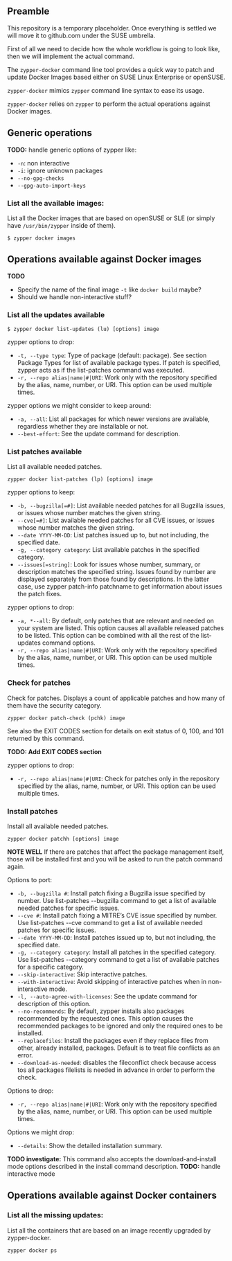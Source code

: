 ## Preamble

This repository is a temporary placeholder. Once everything is settled we will
move it to github.com under the SUSE umbrella.

First of all we need to decide how the whole workflow is going to look like,
then we will implement the actual command.


The `zypper-docker` command line tool provides a quick way to patch and update
Docker Images based either on SUSE Linux Enterprise or openSUSE.

`zypper-docker` mimics `zypper` command line syntax to ease its usage.

`zypper-docker` relies on `zypper` to perform the actual operations against
Docker images.


## Generic operations

**TODO:** handle generic options of zypper like:
  * `-n`: non interactive
  * `-i`: ignore unknown packages
  * `--no-gpg-checks`
  * `--gpg-auto-import-keys`

### List all the available images:

List all the Docker images that are based on openSUSE or SLE (or simply have
`/usr/bin/zypper` inside of them).

```
$ zypper docker images
```

## Operations available against Docker images

**TODO**

  * Specify the name of the final image `-t` like `docker build` maybe?
  * Should we handle non-interactive stuff?


### List all the updates available

```
$ zypper docker list-updates (lu) [options] image
```

zypper options to drop:
  * `-t, --type type`: Type of package (default: package). See section Package
     Types for list of available package types. If patch is specified, zypper
     acts as if the list-patches command was executed.
  *  `-r, --repo alias|name|#|URI`: Work only with the repository specified by
     the alias, name, number, or URI. This option can be used multiple
     times.

zypper options we might consider to keep around:
  * `-a, --all`: List all packages for which newer versions are available,
    regardless whether they are installable or not.
  * `--best-effort`: See the update command for description.

### List patches available

List all available needed patches.

```
zypper docker list-patches (lp) [options] image
```

zypper options to keep:
  * `-b, --bugzilla[=#]`: List available needed patches for all Bugzilla issues,
    or issues whose number matches the given string.
  * `--cve[=#]`: List available needed patches for all CVE issues, or issues
    whose number matches the given string.
  * `--date YYYY-MM-DD`: List patches issued up to, but not including, the
    specified date.
  * `-g, --category category`: List available patches in the specified category.
  * `--issues[=string]`: Look for issues whose number, summary, or description
    matches the specified string. Issues found by number are displayed
    separately from those found by descriptions. In the latter case, use zypper
    patch-info patchname to get information about issues the patch fixes.

zypper options to drop:
  * `-a, *--all`: By default, only patches that are relevant and needed on your
    system are listed. This option causes all available released patches to be
    listed. This option can be combined with all the rest of the list-updates
    command options.
  * `-r, --repo alias|name|#|URI`: Work only with the repository specified by
    the alias, name, number, or URI. This option can be used multiple times.

### Check for patches

Check for patches. Displays a count of applicable patches and how many of them
have the security category.

```
zypper docker patch-check (pchk) image
```

See also the EXIT CODES section for details on exit status of 0, 100, and 101
returned by this command.

**TODO: Add EXIT CODES section**

zypper options to drop:
  * `-r, --repo alias|name|#|URI`: Check for patches only in the repository
    specified by the alias, name, number, or URI. This option can be used
    multiple times.

### Install patches

Install all available needed patches.

```
zypper docker patchh [options] image
```

**NOTE WELL**
If there are patches that affect the package management itself, those will be
installed first and you will be asked to run the patch command again.


Options to port:
  * `-b, --bugzilla #`: Install patch fixing a Bugzilla issue specified by
    number. Use list-patches --bugzilla command to get a list of available
    needed patches for specific issues.
  * `--cve #`: Install patch fixing a MITRE’s CVE issue specified by number.
    Use list-patches --cve command to get a list of available needed patches for
    specific issues.
  * `--date YYYY-MM-DD`: Install patches issued up to, but not including, the
    specified date.
  * `-g, --category category`: Install all patches in the specified category.
    Use list-patches --category command to get a list of available patches for
    a specific category.
  * `--skip-interactive`: Skip interactive patches.
  * `--with-interactive`: Avoid skipping of interactive patches when in
    non-interactive mode.
  * `-l, --auto-agree-with-licenses`: See the update command for description of
    this option.
  * `--no-recommends`: By default, zypper installs also packages recommended by
    the requested ones. This option causes the recommended packages to be
    ignored and only the required ones to be installed.
  * `--replacefiles`: Install the packages even if they replace files from
    other, already installed, packages. Default is to treat file conflicts as an
    error.
  * `--download-as-needed`: disables the fileconflict check because access tos
     all packages filelists is needed in advance in order to perform the check.

Options to drop:
  * `-r, --repo alias|name|#|URI`: Work only with the repository specified by
    the alias, name, number, or URI. This option can be used multiple times.

Options we might drop:
  * `--details`: Show the detailed installation summary.

**TODO investigate:** This command also accepts the download-and-install mode options described in the install command description.
**TODO:** handle interactive mode

## Operations available against Docker containers

### List all the missing updates:

List all the containers that are based on an image recently upgraded by
zypper-docker.

```
zypper docker ps
```

